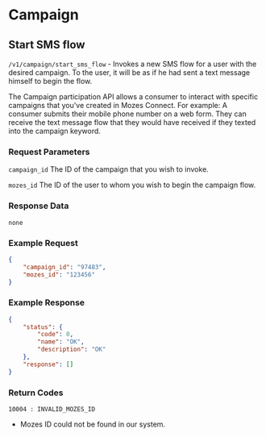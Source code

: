 # Campaign

## Start SMS flow

`/v1/campaign/start_sms_flow` - Invokes a new SMS flow for a user with the desired campaign. To the user, it will be as if he had sent a text message himself to begin the flow.

The Campaign participation API allows a consumer to interact with specific campaigns that you've created in Mozes Connect.
For example: A consumer submits their mobile phone number on a web form. They can receive the text message flow that they would have received if they texted into the campaign keyword.

### Request Parameters

`campaign_id` The ID of the campaign that you wish to invoke.

`mozes_id` The ID of the user to whom you wish to begin the campaign flow.

### Response Data

`none`

### Example Request

```json
{
    "campaign_id": "97483",
    "mozes_id": "123456"
}
```

### Example Response

```json
{
    "status": {
        "code": 0,
        "name": "OK",
        "description": "OK"
    },
    "response": []
}
```

### Return Codes

`10004 : INVALID_MOZES_ID`
* Mozes ID could not be found in our system.

